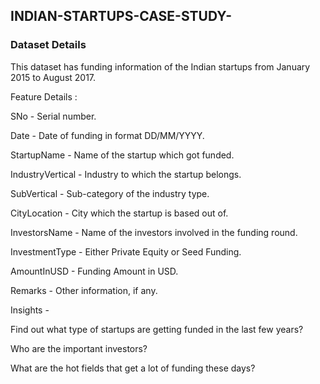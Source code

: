 ## INDIAN-STARTUPS-CASE-STUDY-

### Dataset Details

This dataset has funding information of the Indian startups from January 2015 to August 2017.

Feature Details :

SNo - Serial number.

Date - Date of funding in format DD/MM/YYYY.

StartupName - Name of the startup which got funded.

IndustryVertical - Industry to which the startup belongs.

SubVertical - Sub-category of the industry type.

CityLocation - City which the startup is based out of.

InvestorsName - Name of the investors involved in the funding round.

InvestmentType - Either Private Equity or Seed Funding.

AmountInUSD - Funding Amount in USD.

Remarks - Other information, if any.

Insights -

Find out what type of startups are getting funded in the last few years?

Who are the important investors?

What are the hot fields that get a lot of funding these days?
